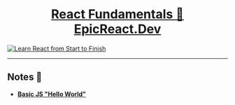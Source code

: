 <div>
  <h1 align="center"><a href="https://epicreact.dev/fundamentals">React Fundamentals 🚀 EpicReact.Dev</a></h1>
 <a href="https://epicreact.dev">
    <img
      alt="Learn React from Start to Finish"
      src="https://kentcdodds.com/images/epicreact-promo/er-1.gif"
   />
  </a>
</div>

<hr />

## Notes 📝

- **[Basic JS "Hello World"](https://www.notion.so/0b0fc22ebdf342249b54e7fdf4f4db87?v=aefb7c51794d412fa34c3c0c26dcc621&p=ec0726e09f0b48be8d71e1c74003c13a&pm=s)**
